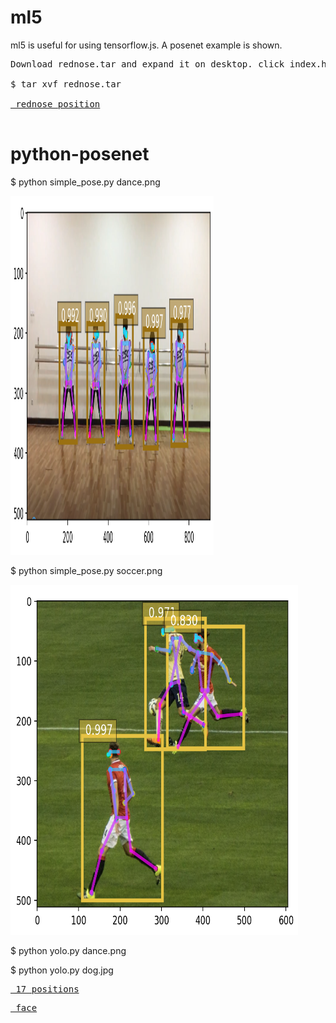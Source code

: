 # ml5
ml5 is useful for using tensorflow.js. A posenet example is shown.
<pre>
Download rednose.tar and expand it on desktop. click index.html using firefox, chrome, or opera.

$ tar xvf rednose.tar

<a href='https://gpu.dob.jp/nosePos/index.html'> rednose position</a>

</pre>

# python-posenet

$ python simple_pose.py dance.png 

<img src='result.png' height=574 width=325>

$ python simple_pose.py soccer.png

<img src='soccer_result.png' height=560 width=460>

$ python yolo.py dance.png

$ python yolo.py dog.jpg

<pre>
<a href='https://storage.googleapis.com/tfjs-models/demos/posenet/camera.html'> 17 positions</a>
</pre>
<pre>
<a href='https://storage.googleapis.com/tfjs-models/demos/facemesh/index.html'> face</a>
</pre>

